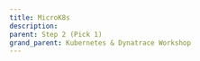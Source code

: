 ```yaml
---
title: MicroK8s
description:
parent: Step 2 (Pick 1)
grand_parent: Kubernetes & Dynatrace Workshop
---
```


